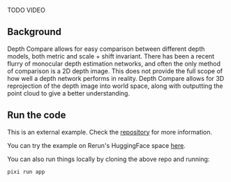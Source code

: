 <!--[metadata]
title = "Depth Compare"
tags = ["2D","3D", "HuggingFace", "Depth", "Pinhole camera"]
source = "TODO"
thumbnail = "TODO"
thumbnail_dimensions = [480, 480]
-->


TODO VIDEO

## Background
Depth Compare allows for easy comparison between different depth models, both metric and scale + shift invariant. There has been a recent flurry of monocular depth estimation networks, and often the only method of comparison is a 2D depth image. This does not provide the full scope of how well a depth network performs in reality. Depth Compare allows for 3D reprojection of the depth image into world space, along with outputting the point cloud to give a better understanding.

## Run the code
This is an external example. Check the [repository](https://github.com/pablovela5620/monoprior) for more information.

You can try the example on Rerun's HuggingFace space [here](https://huggingface.co/spaces/pablovela5620/depth-compare).

You can also run things locally by cloning the above repo and running:
```
pixi run app
```
